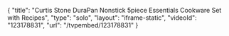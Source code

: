 {
    "title": "Curtis Stone DuraPan Nonstick 5piece Essentials Cookware Set with Recipes",
    "type": "solo",
    "layout": "iframe-static",
    "videoId": "123178831",
    "url": "\/tvpembed\/123178831"
}